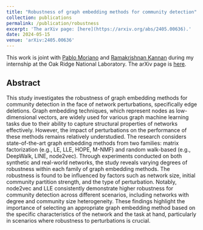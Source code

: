 ```yaml
---
title: "Robustness of graph embedding methods for community detection"
collection: publications
permalink: /publication/robustness
excerpt: 'The arXiv page: [here](https://arxiv.org/abs/2405.00636).'
date: 2024-05-15
venue: 'arXiv:2405.00636'
---
```


This work is joint with [Pablo Moriano](https://pmoriano.com/) and [Ramakrishnan Kannan](https://ramkikannan.com) during my internship at the Oak Ridge National Laboratory. The arXiv page is [here](https://arxiv.org/abs/2405.00636).

## Abstract

This study investigates the robustness of graph embedding methods for  community detection in the face of network perturbations, specifically  edge deletions. Graph embedding techniques, which represent nodes as  low-dimensional vectors, are widely used for various graph machine  learning tasks due to their ability to capture structural properties of  networks effectively. However, the impact of perturbations on the  performance of these methods remains relatively understudied. The  research considers state-of-the-art graph embedding methods from two  families: matrix factorization (e.g., LE, LLE, HOPE, M-NMF) and random  walk-based (e.g., DeepWalk, LINE, node2vec). Through experiments  conducted on both synthetic and real-world networks, the study reveals  varying degrees of robustness within each family of graph embedding  methods. The robustness is found to be influenced by factors such as  network size, initial community partition strength, and the type of  perturbation. Notably, node2vec and LLE consistently demonstrate higher  robustness for community detection across different scenarios, including networks with degree and community size heterogeneity. These findings  highlight the importance of selecting an appropriate graph embedding  method based on the specific characteristics of the network and the task at hand, particularly in scenarios where robustness to perturbations is crucial.    
